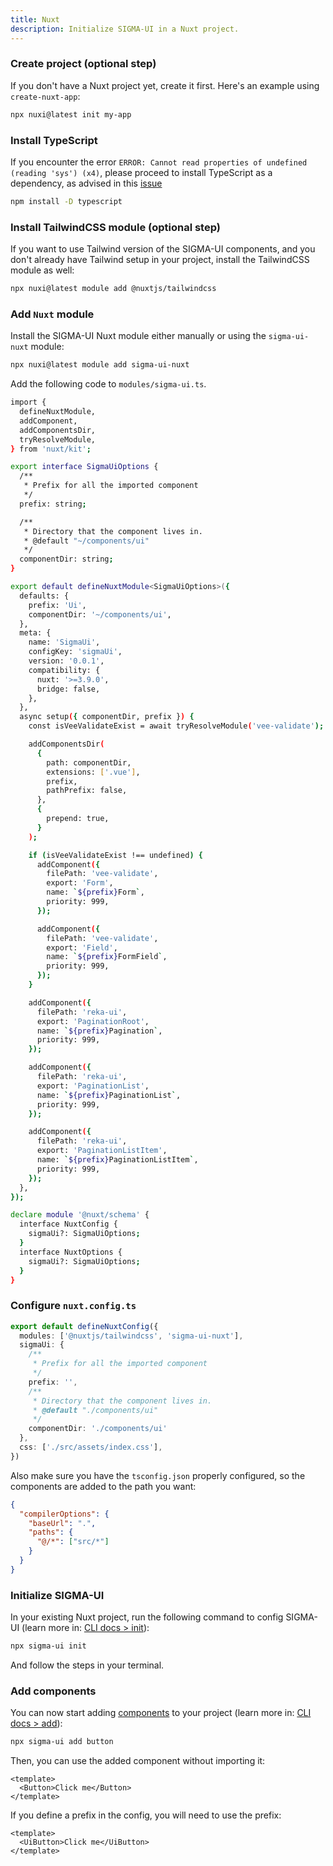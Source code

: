 ```yaml
---
title: Nuxt
description: Initialize SIGMA-UI in a Nuxt project.
---
```


<Steps>

### Create project (optional step)

If you don't have a Nuxt project yet, create it first. Here's an example using `create-nuxt-app`:

```bash
npx nuxi@latest init my-app
```

### Install TypeScript

If you encounter the error `ERROR: Cannot read properties of undefined (reading 'sys') (x4)`, please proceed to install TypeScript as a dependency, as advised in this [issue](https://github.com/nuxt/nuxt/issues/20936)

```bash
npm install -D typescript
```

### Install TailwindCSS module (optional step)

If you want to use Tailwind version of the SIGMA-UI components, and you don't already have Tailwind setup in your project, install the TailwindCSS module as well:

```bash
npx nuxi@latest module add @nuxtjs/tailwindcss
```

### Add `Nuxt` module

Install the SIGMA-UI Nuxt module either manually or using the `sigma-ui-nuxt` module:

<TabsMarkdown>
  <TabMarkdown title="sigma-ui-nuxt">

  ```bash
 npx nuxi@latest module add sigma-ui-nuxt
  ```

  </TabMarkdown>

  <TabMarkdown title="manual">

  Add the following code to `modules/sigma-ui.ts`.

```bash
import {
  defineNuxtModule,
  addComponent,
  addComponentsDir,
  tryResolveModule,
} from 'nuxt/kit';

export interface SigmaUiOptions {
  /**
   * Prefix for all the imported component
   */
  prefix: string;

  /**
   * Directory that the component lives in.
   * @default "~/components/ui"
   */
  componentDir: string;
}

export default defineNuxtModule<SigmaUiOptions>({
  defaults: {
    prefix: 'Ui',
    componentDir: '~/components/ui',
  },
  meta: {
    name: 'SigmaUi',
    configKey: 'sigmaUi',
    version: '0.0.1',
    compatibility: {
      nuxt: '>=3.9.0',
      bridge: false,
    },
  },
  async setup({ componentDir, prefix }) {
    const isVeeValidateExist = await tryResolveModule('vee-validate');

    addComponentsDir(
      {
        path: componentDir,
        extensions: ['.vue'],
        prefix,
        pathPrefix: false,
      },
      {
        prepend: true,
      }
    );

    if (isVeeValidateExist !== undefined) {
      addComponent({
        filePath: 'vee-validate',
        export: 'Form',
        name: `${prefix}Form`,
        priority: 999,
      });

      addComponent({
        filePath: 'vee-validate',
        export: 'Field',
        name: `${prefix}FormField`,
        priority: 999,
      });
    }

    addComponent({
      filePath: 'reka-ui',
      export: 'PaginationRoot',
      name: `${prefix}Pagination`,
      priority: 999,
    });

    addComponent({
      filePath: 'reka-ui',
      export: 'PaginationList',
      name: `${prefix}PaginationList`,
      priority: 999,
    });

    addComponent({
      filePath: 'reka-ui',
      export: 'PaginationListItem',
      name: `${prefix}PaginationListItem`,
      priority: 999,
    });
  },
});

declare module '@nuxt/schema' {
  interface NuxtConfig {
    sigmaUi?: SigmaUiOptions;
  }
  interface NuxtOptions {
    sigmaUi?: SigmaUiOptions;
  }
}
```

  </TabMarkdown>
</TabsMarkdown>

### Configure `nuxt.config.ts`

```ts
export default defineNuxtConfig({
  modules: ['@nuxtjs/tailwindcss', 'sigma-ui-nuxt'],
  sigmaUi: {
    /**
     * Prefix for all the imported component
     */
    prefix: '',
    /**
     * Directory that the component lives in.
     * @default "./components/ui"
     */
    componentDir: './components/ui'
  },
  css: ['./src/assets/index.css'],
})
```

Also make sure you have the `tsconfig.json` properly configured, so the components are added to the path you want:

```json
{
  "compilerOptions": {
    "baseUrl": ".",
    "paths": {
      "@/*": ["src/*"]
    }
  }
}
```

### Initialize SIGMA-UI

In your existing Nuxt project, run the following command to config SIGMA-UI (learn more in: [CLI docs > init](/docs/cli.html)):

```bash
npx sigma-ui init
```

And follow the steps in your terminal.

### Add components

You can now start adding [components](/components/accordion.html) to your project (learn more in: [CLI docs > add](/docs/cli.html)):

```bash
npx sigma-ui add button
```

Then, you can use the added component without importing it:

```vue {2,6}
<template>
  <Button>Click me</Button>
</template>
```

If you define a prefix in the config, you will need to use the prefix:

```vue {2,6}
<template>
  <UiButton>Click me</UiButton>
</template>
```

</Steps>
